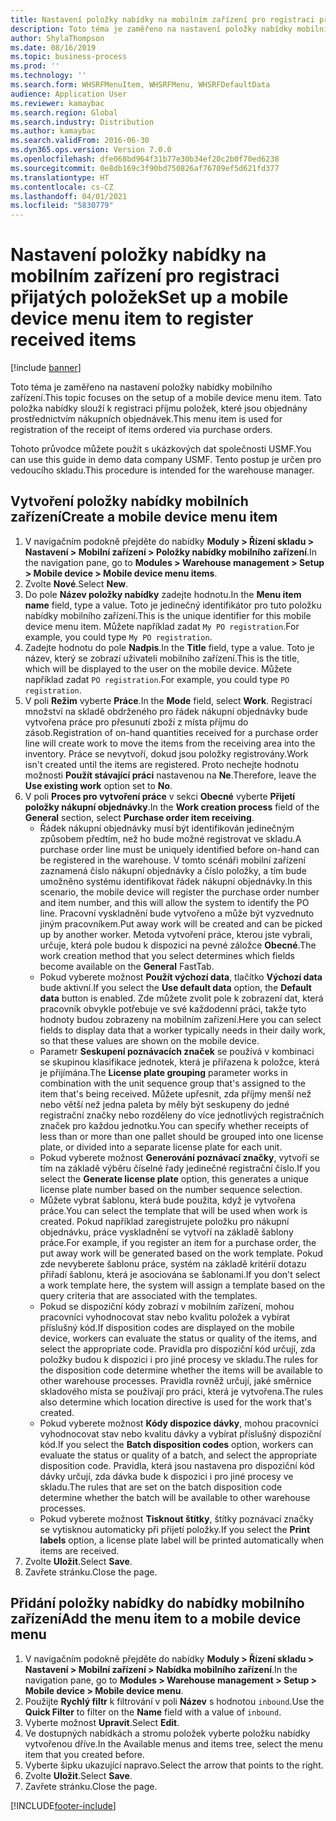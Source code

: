 ```yaml
---
title: Nastavení položky nabídky na mobilním zařízení pro registraci přijatých položek
description: Toto téma je zaměřeno na nastavení položky nabídky mobilního zařízení.
author: ShylaThompson
ms.date: 08/16/2019
ms.topic: business-process
ms.prod: ''
ms.technology: ''
ms.search.form: WHSRFMenuItem, WHSRFMenu, WHSRFDefaultData
audience: Application User
ms.reviewer: kamaybac
ms.search.region: Global
ms.search.industry: Distribution
ms.author: kamaybac
ms.search.validFrom: 2016-06-30
ms.dyn365.ops.version: Version 7.0.0
ms.openlocfilehash: dfe068bd964f31b77e30b34ef20c2b0f70ed6238
ms.sourcegitcommit: 0e8db169c3f90bd750826af76709ef5d621fd377
ms.translationtype: HT
ms.contentlocale: cs-CZ
ms.lasthandoff: 04/01/2021
ms.locfileid: "5830779"
---
```

# <a name="set-up-a-mobile-device-menu-item-to-register-received-items"></a><span data-ttu-id="ea66a-103">Nastavení položky nabídky na mobilním zařízení pro registraci přijatých položek</span><span class="sxs-lookup"><span data-stu-id="ea66a-103">Set up a mobile device menu item to register received items</span></span>

[!include [banner](../../includes/banner.md)]

<span data-ttu-id="ea66a-104">Toto téma je zaměřeno na nastavení položky nabídky mobilního zařízení.</span><span class="sxs-lookup"><span data-stu-id="ea66a-104">This topic focuses on the setup of a mobile device menu item.</span></span> <span data-ttu-id="ea66a-105">Tato položka nabídky slouží k registraci příjmu položek, které jsou objednány prostřednictvím nákupních objednávek.</span><span class="sxs-lookup"><span data-stu-id="ea66a-105">This menu item is used for registration of the receipt of items ordered via purchase orders.</span></span> 

<span data-ttu-id="ea66a-106">Tohoto průvodce můžete použít s ukázkových dat společnosti USMF.</span><span class="sxs-lookup"><span data-stu-id="ea66a-106">You can use this guide in demo data company USMF.</span></span> <span data-ttu-id="ea66a-107">Tento postup je určen pro vedoucího skladu.</span><span class="sxs-lookup"><span data-stu-id="ea66a-107">This procedure is intended for the warehouse manager.</span></span>


## <a name="create-a-mobile-device-menu-item"></a><span data-ttu-id="ea66a-108">Vytvoření položky nabídky mobilních zařízení</span><span class="sxs-lookup"><span data-stu-id="ea66a-108">Create a mobile device menu item</span></span>
1. <span data-ttu-id="ea66a-109">V navigačním podokně přejděte do nabídky **Moduly > Řízení skladu > Nastavení > Mobilní zařízení > Položky nabídky mobilního zařízení**.</span><span class="sxs-lookup"><span data-stu-id="ea66a-109">In the navigation pane, go to **Modules > Warehouse management > Setup > Mobile device > Mobile device menu items**.</span></span>
2. <span data-ttu-id="ea66a-110">Zvolte **Nové**.</span><span class="sxs-lookup"><span data-stu-id="ea66a-110">Select **New**.</span></span>
3. <span data-ttu-id="ea66a-111">Do pole **Název položky nabídky** zadejte hodnotu.</span><span class="sxs-lookup"><span data-stu-id="ea66a-111">In the **Menu item name** field, type a value.</span></span> <span data-ttu-id="ea66a-112">Toto je jedinečný identifikátor pro tuto položku nabídky mobilního zařízení.</span><span class="sxs-lookup"><span data-stu-id="ea66a-112">This is the unique identifier for this mobile device menu item.</span></span> <span data-ttu-id="ea66a-113">Můžete například zadat `My PO registration`.</span><span class="sxs-lookup"><span data-stu-id="ea66a-113">For example, you could type `My PO registration`.</span></span>  
4. <span data-ttu-id="ea66a-114">Zadejte hodnotu do pole **Nadpis**.</span><span class="sxs-lookup"><span data-stu-id="ea66a-114">In the **Title** field, type a value.</span></span> <span data-ttu-id="ea66a-115">Toto je název, který se zobrazí uživateli mobilního zařízení.</span><span class="sxs-lookup"><span data-stu-id="ea66a-115">This is the title, which will be displayed to the user on the mobile device.</span></span> <span data-ttu-id="ea66a-116">Můžete například zadat `PO registration`.</span><span class="sxs-lookup"><span data-stu-id="ea66a-116">For example, you could type `PO registration`.</span></span>  
5. <span data-ttu-id="ea66a-117">V poli **Režim** vyberte **Práce**.</span><span class="sxs-lookup"><span data-stu-id="ea66a-117">In the **Mode** field, select **Work**.</span></span> <span data-ttu-id="ea66a-118">Registrací množství na skladě obdrženého pro řádek nákupní objednávky bude vytvořena práce pro přesunutí zboží z místa příjmu do zásob.</span><span class="sxs-lookup"><span data-stu-id="ea66a-118">Registration of on-hand quantities received for a purchase order line will create work to move the items from the receiving area into the inventory.</span></span> <span data-ttu-id="ea66a-119">Práce se nevytvoří, dokud jsou položky registrovány.</span><span class="sxs-lookup"><span data-stu-id="ea66a-119">Work isn't created until the items are registered.</span></span> <span data-ttu-id="ea66a-120">Proto nechejte hodnotu možnosti **Použít stávající práci** nastavenou na **Ne**.</span><span class="sxs-lookup"><span data-stu-id="ea66a-120">Therefore, leave the **Use existing work** option set to **No**.</span></span>
6. <span data-ttu-id="ea66a-121">V poli **Proces pro vytvoření práce** v sekci **Obecné** vyberte **Přijetí položky nákupní objednávky**.</span><span class="sxs-lookup"><span data-stu-id="ea66a-121">In the **Work creation process** field of the **General** section, select **Purchase order item receiving**.</span></span>
    - <span data-ttu-id="ea66a-122">Řádek nákupní objednávky musí být identifikován jedinečným způsobem předtím, než ho bude možné registrovat ve skladu.</span><span class="sxs-lookup"><span data-stu-id="ea66a-122">A purchase order line must be uniquely identified before on-hand can be registered in the warehouse.</span></span> <span data-ttu-id="ea66a-123">V tomto scénáři mobilní zařízení zaznamená číslo nákupní objednávky a číslo položky, a tím bude umožněno systému identifikovat řádek nákupní objednávky.</span><span class="sxs-lookup"><span data-stu-id="ea66a-123">In this scenario, the mobile device will register the purchase order number and item number, and this will allow the system to identify the PO line.</span></span> <span data-ttu-id="ea66a-124">Pracovní vyskladnění bude vytvořeno a může být vyzvednuto jiným pracovníkem.</span><span class="sxs-lookup"><span data-stu-id="ea66a-124">Put away work will be created and can be picked up by another worker.</span></span> <span data-ttu-id="ea66a-125">Metoda vytvoření práce, kterou jste vybrali, určuje, která pole budou k dispozici na pevné záložce **Obecné**.</span><span class="sxs-lookup"><span data-stu-id="ea66a-125">The work creation method that you select determines which fields become available on the **General** FastTab.</span></span>  
    - <span data-ttu-id="ea66a-126">Pokud vyberete možnost **Použít výchozí data**, tlačítko **Výchozí data** bude aktivní.</span><span class="sxs-lookup"><span data-stu-id="ea66a-126">If you select the **Use default data** option, the **Default data** button is enabled.</span></span> <span data-ttu-id="ea66a-127">Zde můžete zvolit pole k zobrazení dat, která pracovník obvykle potřebuje ve své každodenní práci, takže tyto hodnoty budou zobrazeny na mobilním zařízení.</span><span class="sxs-lookup"><span data-stu-id="ea66a-127">Here you can select fields to display data that a worker typically needs in their daily work, so that these values are shown on the mobile device.</span></span>  
    - <span data-ttu-id="ea66a-128">Parametr **Seskupení poznávacích značek** se používá v kombinaci se skupinou klasifikace jednotek, která je přiřazena k položce, která je přijímána.</span><span class="sxs-lookup"><span data-stu-id="ea66a-128">The **License plate grouping** parameter works in combination with the unit sequence group that's assigned to the item that's being received.</span></span> <span data-ttu-id="ea66a-129">Můžete upřesnit, zda příjmy menší než nebo větší než jedna paleta by měly být seskupeny do jedné registrační značky nebo rozděleny do více jednotlivých registračních značek pro každou jednotku.</span><span class="sxs-lookup"><span data-stu-id="ea66a-129">You can specify whether receipts of less than or more than one pallet should be grouped into one license plate, or divided into a separate license plate for each unit.</span></span>  
    - <span data-ttu-id="ea66a-130">Pokud vyberete možnost **Generování poznávací značky**, vytvoří se tím na základě výběru číselné řady jedinečné registrační číslo.</span><span class="sxs-lookup"><span data-stu-id="ea66a-130">If you select the **Generate license plate** option, this generates a unique license plate number based on the number sequence selection.</span></span>  
    - <span data-ttu-id="ea66a-131">Můžete vybrat šablonu, která bude použita, když je vytvořena práce.</span><span class="sxs-lookup"><span data-stu-id="ea66a-131">You can select the template that will be used when work is created.</span></span> <span data-ttu-id="ea66a-132">Pokud například zaregistrujete položku pro nákupní objednávku, práce vyskladnění se vytvoří na základě šablony práce.</span><span class="sxs-lookup"><span data-stu-id="ea66a-132">For example, if you register an item for a purchase order, the put away work will be generated based on the work template.</span></span> <span data-ttu-id="ea66a-133">Pokud zde nevyberete šablonu práce, systém na základě kritérií dotazu přiřadí šablonu, která je asociována se šablonami.</span><span class="sxs-lookup"><span data-stu-id="ea66a-133">If you don't select a work template here, the system will assign a template based on the query criteria that are associated with the templates.</span></span>  
    - <span data-ttu-id="ea66a-134">Pokud se dispoziční kódy zobrazí v mobilním zařízení, mohou pracovníci vyhodnocovat stav nebo kvalitu položek a vybírat příslušný kód.</span><span class="sxs-lookup"><span data-stu-id="ea66a-134">If disposition codes are displayed on the mobile device, workers can evaluate the status or quality of the items, and select the appropriate code.</span></span> <span data-ttu-id="ea66a-135">Pravidla pro dispoziční kód určují, zda položky budou k dispozici i pro jiné procesy ve skladu.</span><span class="sxs-lookup"><span data-stu-id="ea66a-135">The rules for the disposition code determine whether the items will be available to other warehouse processes.</span></span> <span data-ttu-id="ea66a-136">Pravidla rovněž určují, jaké směrnice skladového místa se používají pro práci, která je vytvořena.</span><span class="sxs-lookup"><span data-stu-id="ea66a-136">The rules also determine which location directive is used for the work that's created.</span></span>   
    - <span data-ttu-id="ea66a-137">Pokud vyberete možnost **Kódy dispozice dávky**, mohou pracovníci vyhodnocovat stav nebo kvalitu dávky a vybírat příslušný dispoziční kód.</span><span class="sxs-lookup"><span data-stu-id="ea66a-137">If you select the **Batch disposition codes** option, workers can evaluate the status or quality of a batch, and select the appropriate disposition code.</span></span> <span data-ttu-id="ea66a-138">Pravidla, která jsou nastavena pro dispoziční kód dávky určují, zda dávka bude k dispozici i pro jiné procesy ve skladu.</span><span class="sxs-lookup"><span data-stu-id="ea66a-138">The rules that are set on the batch disposition code determine whether the batch will be available to other warehouse processes.</span></span>  
    - <span data-ttu-id="ea66a-139">Pokud vyberete možnost **Tisknout štítky**, štítky poznávací značky se vytisknou automaticky při přijetí položky.</span><span class="sxs-lookup"><span data-stu-id="ea66a-139">If you select the **Print labels** option, a license plate label will be printed automatically when items are received.</span></span>  
7. <span data-ttu-id="ea66a-140">Zvolte **Uložit**.</span><span class="sxs-lookup"><span data-stu-id="ea66a-140">Select **Save**.</span></span>
8. <span data-ttu-id="ea66a-141">Zavřete stránku.</span><span class="sxs-lookup"><span data-stu-id="ea66a-141">Close the page.</span></span>

## <a name="add-the-menu-item-to-a-mobile-device-menu"></a><span data-ttu-id="ea66a-142">Přidání položky nabídky do nabídky mobilního zařízení</span><span class="sxs-lookup"><span data-stu-id="ea66a-142">Add the menu item to a mobile device menu</span></span>
1. <span data-ttu-id="ea66a-143">V navigačním podokně přejděte do nabídky **Moduly > Řízení skladu > Nastavení > Mobilní zařízení > Nabídka mobilního zařízení**.</span><span class="sxs-lookup"><span data-stu-id="ea66a-143">In the navigation pane, go to **Modules > Warehouse management > Setup > Mobile device > Mobile device menu**.</span></span>
2. <span data-ttu-id="ea66a-144">Použijte **Rychlý filtr** k filtrování v poli **Název** s hodnotou `inbound`.</span><span class="sxs-lookup"><span data-stu-id="ea66a-144">Use the **Quick Filter** to filter on the **Name** field with a value of `inbound`.</span></span>
3. <span data-ttu-id="ea66a-145">Vyberte možnost **Upravit**.</span><span class="sxs-lookup"><span data-stu-id="ea66a-145">Select **Edit**.</span></span>
4. <span data-ttu-id="ea66a-146">Ve dostupných nabídkách a stromu položek vyberte položku nabídky vytvořenou dříve.</span><span class="sxs-lookup"><span data-stu-id="ea66a-146">In the Available menus and items tree, select the menu item that you created before.</span></span>
5. <span data-ttu-id="ea66a-147">Vyberte šipku ukazující napravo.</span><span class="sxs-lookup"><span data-stu-id="ea66a-147">Select the arrow that points to the right.</span></span>
6. <span data-ttu-id="ea66a-148">Zvolte **Uložit**.</span><span class="sxs-lookup"><span data-stu-id="ea66a-148">Select **Save**.</span></span>
7. <span data-ttu-id="ea66a-149">Zavřete stránku.</span><span class="sxs-lookup"><span data-stu-id="ea66a-149">Close the page.</span></span>



[!INCLUDE[footer-include](../../../includes/footer-banner.md)]
